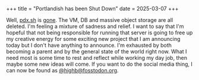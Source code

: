 +++
title = "Portlandish has been Shut Down"
date = 2025-03-07
+++

Well, [pdx.sh](https://pdx.sh) is [gone](https://blog.bmh.io/posts/2024-12-06-portlandish-shutting-down/). The VM, DB and massive object storage are all deleted. I'm feeling a mixture of sadness and relief. I want to say that I'm hopeful that not being responsible for running that server is going to free up my creative energy for some exciting new project that I am announcing today but I don't have anything to announce. I'm exhausted by both becoming a parent and by the general state of the world right now. What I need most is some time to rest and reflect while working my day job, then maybe some new ideas will come. If you want to do the social media thing, I can now be found as [@highb@fosstodon.org](https://fosstodon.org/@highb).